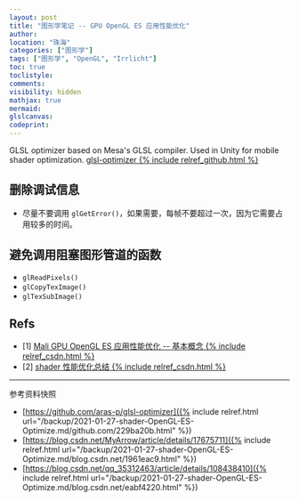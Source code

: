 ```yaml
---
layout: post
title: "图形学笔记 -- GPU OpenGL ES 应用性能优化"
author:
location: "珠海"
categories: ["图形学"]
tags: ["图形学", "OpenGL", "Irrlicht"]
toc: true
toclistyle:
comments:
visibility: hidden
mathjax: true
mermaid:
glslcanvas:
codeprint:
---
```


GLSL optimizer based on Mesa's GLSL compiler. Used in Unity for mobile shader optimization.
[glsl-optimizer {% include relref_github.html %}](https://github.com/aras-p/glsl-optimizer)


## 删除调试信息

* 尽量不要调用 `glGetError()`，如果需要，每帧不要超过一次，因为它需要占用较多的时间。


## 避免调用阻塞图形管道的函数

* `glReadPixels()`
* `glCopyTexImage()`
* `glTexSubImage()`


## Refs

- [1] [Mali GPU OpenGL ES 应用性能优化 -- 基本概念 {% include relref_csdn.html %}](https://blog.csdn.net/MyArrow/article/details/17675711)
- [2] [shader 性能优化总结 {% include relref_csdn.html %}](https://blog.csdn.net/qq_35312463/article/details/108438410)

<hr class='reviewline'/>
<p class='reviewtip'><script type='text/javascript' src='{% include relref.html url="/assets/reviewjs/blogs/2021-01-27-shader-OpenGL-ES-Optimize.md.js" %}'></script></p>
<font class='ref_snapshot'>参考资料快照</font>

- [https://github.com/aras-p/glsl-optimizer]({% include relref.html url="/backup/2021-01-27-shader-OpenGL-ES-Optimize.md/github.com/229ba20b.html" %})
- [https://blog.csdn.net/MyArrow/article/details/17675711]({% include relref.html url="/backup/2021-01-27-shader-OpenGL-ES-Optimize.md/blog.csdn.net/1961eac9.html" %})
- [https://blog.csdn.net/qq_35312463/article/details/108438410]({% include relref.html url="/backup/2021-01-27-shader-OpenGL-ES-Optimize.md/blog.csdn.net/eabf4220.html" %})
